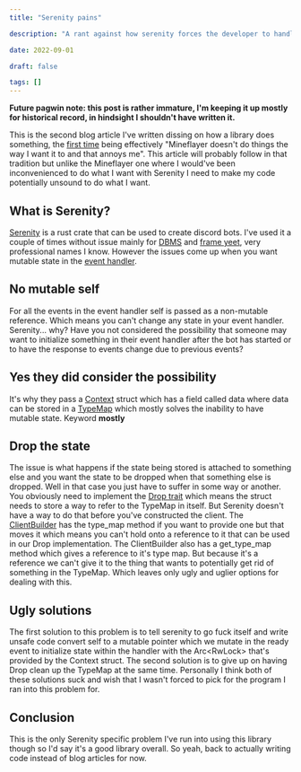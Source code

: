 ```yaml
---
title: "Serenity pains"

description: "A rant against how serenity forces the developer to handle state"

date: 2022-09-01

draft: false

tags: []
---
```


**Future pagwin note: this post is rather immature, I'm keeping it up mostly for historical record, in hindsight I shouldn't have written it.**

This is the second blog article I've written dissing on how a library does something, the [first time](/blog/mineflayer_why) being effectively "Mineflayer doesn't do things the way I want it to and that annoys me". This article will probably follow in that tradition but unlike the Mineflayer one where I would've been inconvenienced to do what I want with Serenity I need to make my code potentially unsound to do what I want.

## What is Serenity?

[Serenity](https://crates.io/crates/serenity) is a rust crate that can be used to create discord bots. I've used it a couple of times without issue mainly for [DBMS](https://github.com/Pagwin-Fedora/DBMS) and [frame yeet](https://github.com/Pagwin-Fedora/discord-frame-yeet), very professional names I know. However the issues come up when you want mutable state in the [event handler](https://docs.rs/serenity/0.11.5/serenity/client/trait.EventHandler.html).

## No mutable self

For all the events in the event handler self is passed as a non-mutable reference. Which means you can't change any state in your event handler. Serenity... why? Have you not considered the possibility that someone may want to initialize something in their event handler after the bot has started or to have the response to events change due to previous events?

## Yes they did consider the possibility

It's why they pass a [Context](https://docs.rs/serenity/0.11.5/serenity/prelude/struct.Context.html) struct which has a field called data where data can be stored in a [TypeMap](https://docs.rs/serenity/0.11.5/serenity/prelude/struct.TypeMap.html) which mostly solves the inability to have mutable state. Keyword **mostly**

## Drop the state

The issue is what happens if the state being stored is attached to something else and you want the state to be dropped when that something else is dropped. Well in that case you just have to suffer in some way or another. You obviously need to implement the [Drop trait](https://doc.rust-lang.org/std/ops/trait.Drop.html) which means the struct needs to store a way to refer to the TypeMap in itself. But Serenity doesn't have a way to do that before you've constructed the client. The [ClientBuilder](https://docs.rs/serenity/0.11.5/serenity/client/struct.ClientBuilder.html) has the type\_map method if you want to provide one but that moves it which means you can't hold onto a reference to it that can be used in our Drop implementation. The ClientBuilder also has a get\_type\_map method which gives a reference to it's type map. But because it's a reference we can't give it to the thing that wants to potentially get rid of something in the TypeMap. Which leaves only ugly and uglier options for dealing with this.

## Ugly solutions

The first solution to this problem is to tell serenity to go fuck itself and write unsafe code convert self to a mutable pointer which we mutate in the ready event to initialize state within the handler with the Arc<RwLock<TypeMap>> that's provided by the Context struct. The second solution is to give up on having Drop clean up the TypeMap at the same time. Personally I think both of these solutions suck and wish that I wasn't forced to pick for the program I ran into this problem for.

## Conclusion

This is the only Serenity specific problem I've run into using this library though so I'd say it's a good library overall. So yeah, back to actually writing code instead of blog articles for now.
